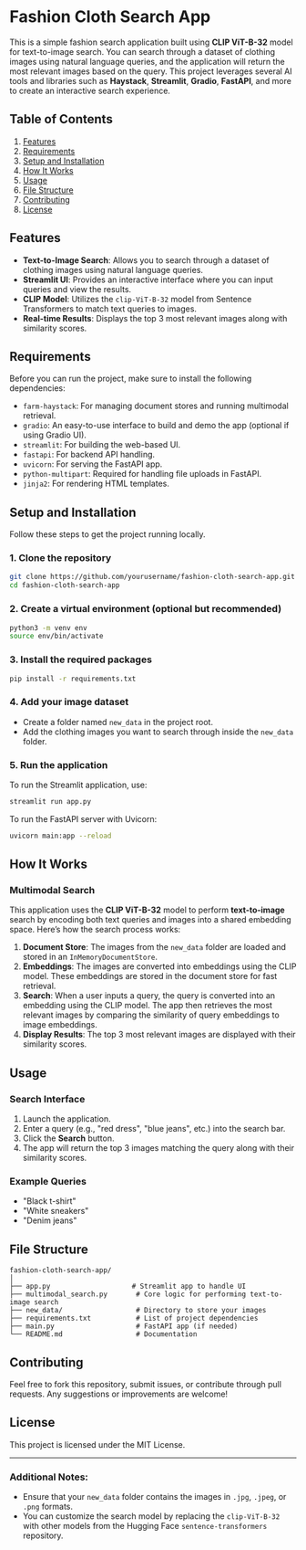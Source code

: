 # Fashion Cloth Search App

This is a simple fashion search application built using **CLIP ViT-B-32** model for text-to-image search. You can search through a dataset of clothing images using natural language queries, and the application will return the most relevant images based on the query. This project leverages several AI tools and libraries such as **Haystack**, **Streamlit**, **Gradio**, **FastAPI**, and more to create an interactive search experience.

## Table of Contents
1. [Features](#features)
2. [Requirements](#requirements)
3. [Setup and Installation](#setup-and-installation)
4. [How It Works](#how-it-works)
5. [Usage](#usage)
6. [File Structure](#file-structure)
7. [Contributing](#contributing)
8. [License](#license)

## Features

- **Text-to-Image Search**: Allows you to search through a dataset of clothing images using natural language queries.
- **Streamlit UI**: Provides an interactive interface where you can input queries and view the results.
- **CLIP Model**: Utilizes the `clip-ViT-B-32` model from Sentence Transformers to match text queries to images.
- **Real-time Results**: Displays the top 3 most relevant images along with similarity scores.

## Requirements

Before you can run the project, make sure to install the following dependencies:

- `farm-haystack`: For managing document stores and running multimodal retrieval.
- `gradio`: An easy-to-use interface to build and demo the app (optional if using Gradio UI).
- `streamlit`: For building the web-based UI.
- `fastapi`: For backend API handling.
- `uvicorn`: For serving the FastAPI app.
- `python-multipart`: Required for handling file uploads in FastAPI.
- `jinja2`: For rendering HTML templates.

## Setup and Installation

Follow these steps to get the project running locally.

### 1. Clone the repository

```bash
git clone https://github.com/yourusername/fashion-cloth-search-app.git
cd fashion-cloth-search-app
```

### 2. Create a virtual environment (optional but recommended)

```bash
python3 -m venv env
source env/bin/activate
```

### 3. Install the required packages

```bash
pip install -r requirements.txt
```

### 4. Add your image dataset

- Create a folder named `new_data` in the project root.
- Add the clothing images you want to search through inside the `new_data` folder.

### 5. Run the application

To run the Streamlit application, use:

```bash
streamlit run app.py
```

To run the FastAPI server with Uvicorn:

```bash
uvicorn main:app --reload
```

## How It Works

### Multimodal Search

This application uses the **CLIP ViT-B-32** model to perform **text-to-image** search by encoding both text queries and images into a shared embedding space. Here’s how the search process works:

1. **Document Store**: The images from the `new_data` folder are loaded and stored in an `InMemoryDocumentStore`.
2. **Embeddings**: The images are converted into embeddings using the CLIP model. These embeddings are stored in the document store for fast retrieval.
3. **Search**: When a user inputs a query, the query is converted into an embedding using the CLIP model. The app then retrieves the most relevant images by comparing the similarity of query embeddings to image embeddings.
4. **Display Results**: The top 3 most relevant images are displayed with their similarity scores.

## Usage

### Search Interface

1. Launch the application.
2. Enter a query (e.g., "red dress", "blue jeans", etc.) into the search bar.
3. Click the **Search** button.
4. The app will return the top 3 images matching the query along with their similarity scores.

### Example Queries

- "Black t-shirt"
- "White sneakers"
- "Denim jeans"

## File Structure

```
fashion-cloth-search-app/
│
├── app.py                    # Streamlit app to handle UI
├── multimodal_search.py       # Core logic for performing text-to-image search
├── new_data/                  # Directory to store your images
├── requirements.txt           # List of project dependencies
├── main.py                    # FastAPI app (if needed)
└── README.md                  # Documentation
```

## Contributing

Feel free to fork this repository, submit issues, or contribute through pull requests. Any suggestions or improvements are welcome!

## License

This project is licensed under the MIT License.

---

### Additional Notes:

- Ensure that your `new_data` folder contains the images in `.jpg`, `.jpeg`, or `.png` formats.
- You can customize the search model by replacing the `clip-ViT-B-32` with other models from the Hugging Face `sentence-transformers` repository.


